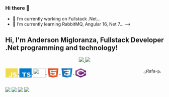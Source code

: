 ### Hi there 👋

- 🔭 I’m currently working on Fullstack .Net...
- 🌱 I’m currently learning RabbitMQ, Angular 16, Net 7...
-->

## Hi, I'm Anderson Migloranza, Fullstack Developer .Net programming and technology!
<div align="center">
  <a href="https://github.com/andersondfm">
  <img height="180em" src="[https://github-readme-stats.vercel.app/api?username=andersondfm&show_icons=true&theme=dracula&include_all_commits=true&count_private=true](https://github-readme-stats.vercel.app/api?username=andersondfm&show_icons=true&theme=dracula&include_all_commits=true&count_private=true)"/>
  <img height="180em" src="https://github-readme-stats.vercel.app/api/top-langs/?username=andersondfm&layout=compact&langs_count=7&theme=dracula"/>
</div>
<div style="display: inline_block"><br>
  <img align="center" height="30" width="40" src="https://raw.githubusercontent.com/devicons/devicon/master/icons/javascript/javascript-plain.svg">
  <img align="center" height="30" width="40" src="https://raw.githubusercontent.com/devicons/devicon/master/icons/typescript/typescript-plain.svg">  
  <img align="center" height="30" width="40" src="https://cdn.jsdelivr.net/gh/devicons/devicon/icons/angularjs/angularjs-original.svg" />        
  <img align="center" height="30" width="40" src="https://raw.githubusercontent.com/devicons/devicon/master/icons/html5/html5-original.svg">
  <img align="center" height="30" width="40" src="https://raw.githubusercontent.com/devicons/devicon/master/icons/css3/css3-original.svg"> 
  <img align="center" height="30" width="40" src="https://raw.githubusercontent.com/devicons/devicon/master/icons/csharp/csharp-original.svg">
  <img align="right" alt="Rafa-pic" height="150" style="border-radius:50px;" src="https://instagram.fcgh14-1.fna.fbcdn.net/v/t51.2885-19/66426817_360316517974758_3277087302710460416_n.jpg?_nc_ht=instagram.fcgh14-1.fna.fbcdn.net&_nc_cat=106&_nc_ohc=i4E6oFMicyEAX8oNq5C&edm=AB32dywBAAAA&ccb=7-4&oh=00_AT8-Wk7qvmY0dY_Qs9jT0oEBypa6xnV4paKlG7Oactq8_g&oe=625FA8F3&_nc_sid=c59781">
</div>
  
  ##
 
<div> 
  <a href="https://www.youtube.com/user/Andersondfm" target="_blank"><img src="https://img.shields.io/badge/YouTube-FF0000?style=for-the-badge&logo=youtube&logoColor=white" target="_blank"></a>
  <a href="https://instagram.com/andersondfm" target="_blank"><img src="https://img.shields.io/badge/-Instagram-%23E4405F?style=for-the-badge&logo=instagram&logoColor=white" target="_blank"></a>
  <a href = "mailto:andersond.migloranza@gmail.com"><img src="https://img.shields.io/badge/-Gmail-%23333?style=for-the-badge&logo=gmail&logoColor=white" target="_blank"></a>
  <a href="https://www.linkedin.com/in/anderson-de-freitas-migloranza-97096033/" target="_blank"><img src="https://img.shields.io/badge/-LinkedIn-%230077B5?style=for-the-badge&logo=linkedin&logoColor=white" target="_blank"></a> 
  
</div>
